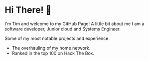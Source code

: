 # Hi There! 👋
I'm Tim and welcome to my GitHub Page!
A little bit about me I am a software developer, Junior cloud and Systems Engineer.

Some of my most notable projects and experience:
* The overhauling of my home network.
* Ranked in the top 100 on Hack The Box.
